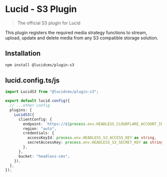 # Lucid - S3 Plugin

> The official S3 plugin for Lucid

This plugin registers the required media strategy functions to stream, upload, update and delete media from any S3 compatible storage solution.

## Installation

```bash
npm install @lucidcms/plugin-s3
```

## lucid.config.ts/js

```typescript
import LucidS3 from "@lucidcms/plugin-s3";

export default lucid.config({
  // ...other config
  plugins: [
    LucidS3({
      clientConfig: {
        endpoint: `https://${process.env.HEADLESS_CLOUDFLARE_ACCOUNT_ID}.r2.cloudflarestorage.com`,
        region: "auto",
        credentials: {
          accessKeyId: process.env.HEADLESS_S3_ACCESS_KEY as string,
          secretAccessKey: process.env.HEADLESS_S3_SECRET_KEY as string,
        },
      },
      bucket: "headless-cms",
    }),
  ],
});
```
